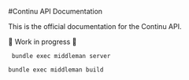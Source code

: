 #Continu API Documentation

This is the official documentation for the Continu API.

🚧 Work in progress 🚧

``
bundle exec middleman server``

`bundle exec middleman build`
